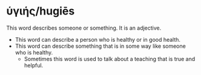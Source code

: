 # ὑγιής/hugiēs
This word describes someone or something. It is an adjective.
* This word can describe a person who is healthy or in good health.
* This word can describe something that is in some way like someone who is healthy.
    * Sometimes this word is used to talk about a teaching that is true and helpful.
